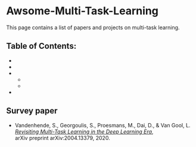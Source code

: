 # Awsome-Multi-Task-Learning
This page contains a list of papers and projects on multi-task learning. 

## Table of Contents:

- [Survey paper]: (#survey) 
- [Datasets]: (#datasets)
- [Architectures]: (#architectures)
  - [Encoder-based]: (#encoder)
  - [Decoder-based]: (#decoder)
- [Optimization]: (#optimization)


<a name="survey"></a>
## Survey paper
- <a name="vandenhende2020revisiting"></a> Vandenhende, S., Georgoulis, S., Proesmans, M., Dai, D., & Van Gool, L.
*[Revisiting Multi-Task Learning in the Deep Learning Era](https://arxiv.org/abs/2004.13379)*,  
arXiv preprint arXiv:2004.13379, 2020.


